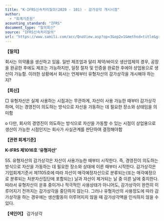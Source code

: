 ```yaml
---
title: "K-IFRS신속처리질의(2020 - 101) - 감가상각 개시시점"
author:
  - "회계기준원"
acounting_standard: "IFRS"
document_type: "질의회신"
source: "IFRS신속처리질의"
url: "https://www.samili.com/acc/QnaView.asp?op=3&op2=1&method=title&group=2124-15;1&orgcode=3&searchword=&page=24&code=K%2DIFRS%EC%8B%A0%EC%86%8D%EC%B2%98%EB%A6%AC%EC%A7%88%EC%9D%98%2D101%3A202012"
---
```

**【질의】**

  

회사는 의약품을 생산하고 있음. 일반 제조업과 달리 제약/바이오 생산업체의 경우, 공장을 완공한 후에도 제조는 가능하지만, 일정 절차 및 인증을 완료한 후에야 상업용으로 생산이 가능함. 이러한 상황에서 회사는 언제부터 유형자산의 감가상각을 개시해야 하는지?

  
  

**【회신】**

  

□ 유형자산은 실제 사용하는 시점과는 무관하게, 자산이 사용 가능한 때부터 감가상각하며, 이는 경영진이 의도하는 방식으로 자산을 가동하는 데 필요한 장소와 상태임을 의미함

  

o 다만, 회사의 경영진이 의도하는 방식으로 자산을 가동할 수 있는 시점이 상업용으로 생산이 가능한 시점인지는 회사가 사실관계를 판단하여 결정해야함

  
  

**【관련 회계기준】**

  

**K-IFRS 제1016호 ‘유형자산’**

  

55\. 유형자산의 감가상각은 자산이 사용가능한 때부터 시작한다. 즉, 경영진이 의도하는 방식으로 자산을 가동하는 데 필요한 장소와 상태에 이른 때부터 시작한다. 감가상각은 기업회계기준서 제1105호에 따라 자산이 매각예정자산으로 분류되는(또는 매각예정으로 분류되는 처분자산집단에 포함되는) 날과 자산이 제거되는 날 중 이른 날에 중지한다. 따라서 유형자산이 운휴 중이거나 적극적인 사용상태가 아니어도, 감가상각이 완전히 이루어지기 전까지는 감가상각을 중단하지 않는다. 그러나 유형자산의 사용정도에 따라 감가상각을 하는 경우에는 생산활동이 이루어지지 않을 때 감가상각액을 인식하지 않을 수 있다.

  
  

**【색인어】** 감가상각
